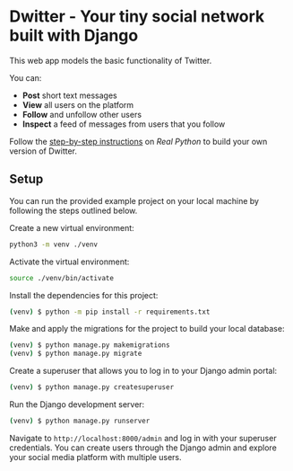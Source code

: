 # Dwitter - Your tiny social network built with Django

This web app models the basic functionality of Twitter.

You can:

- **Post** short text messages
- **View** all users on the platform
- **Follow** and unfollow other users
- **Inspect** a feed of messages from users that you follow

Follow the [step-by-step instructions](https://realpython.com/django-social-network-1/) on _Real Python_ to build your own version of Dwitter.

## Setup

You can run the provided example project on your local machine by following the steps outlined below.

Create a new virtual environment:

```bash
python3 -m venv ./venv
```

Activate the virtual environment:

```bash
source ./venv/bin/activate
```

Install the dependencies for this project:

```bash
(venv) $ python -m pip install -r requirements.txt
```

Make and apply the migrations for the project to build your local database:

```bash
(venv) $ python manage.py makemigrations
(venv) $ python manage.py migrate
```

Create a superuser that allows you to log in to your Django admin portal:

```bash
(venv) $ python manage.py createsuperuser
```

Run the Django development server:

```bash
(venv) $ python manage.py runserver
```

Navigate to `http://localhost:8000/admin` and log in with your superuser credentials. You can create users through the Django admin and explore your social media platform with multiple users.
